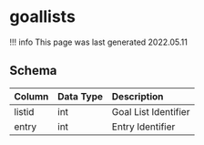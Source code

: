 # goallists

!!! info
	This page was last generated 2022.05.11

## Schema

| Column | Data Type | Description |
| :--- | :--- | :--- |
| listid | int | Goal List Identifier |
| entry | int | Entry Identifier |

